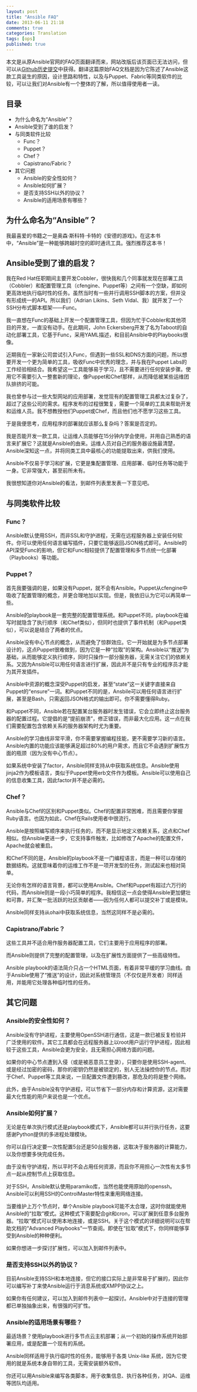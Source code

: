 ```yaml
---
layout: post
title: "Ansible FAQ"
date: 2013-06-11 21:18
comments: true
categories: Translation
tags: [ops]
published: true
---
```


本文是从原Ansible官网的FAQ页面翻译而来，网站改版后该页面已无法访问，但可以从[Github历史提交](https://github.com/ansible/ansible.github.com/blob/4a2bf7f60a020f0d0a7b042056fc3dd8716588f2/faq.html)中获得。翻译这篇原始FAQ文档是因为它陈述了Ansible这款工具诞生的原因，设计思路和特性，以及与Puppet、Fabric等同类软件的比较，可以让我们对Ansible有一个整体的了解，所以值得使用者一读。

## 目录

* 为什么命名为“Ansible”？
* Ansible受到了谁的启发？
* 与同类软件比较
    * Func？
    * Puppet？
    * Chef？
    * Capistrano/Fabric？
* 其它问题
    * Ansible的安全性如何？
    * Ansible如何扩展？
    * 是否支持SSH以外的协议？
    * Ansible的适用场景有哪些？

## 为什么命名为“Ansible”？

我最喜爱的书籍之一是奥森·斯科特·卡特的《安德的游戏》。在这本书中，“Ansible”是一种能够跨越时空的即时通讯工具。强烈推荐这本书！

<!-- more -->

## Ansible受到了谁的启发？

我在Red Hat任职期间主要开发Cobbler，很快我和几个同事就发现在部署工具（Cobbler）和配置管理工具（cfengine、Puppet等）之间有一个空缺，即如何更高效地执行临时性的任务。虽然当时有一些并行调用SSH脚本的方案，但并没有形成统一的API。所以我们（Adrian Likins、Seth Vidal、我）就开发了一个SSH分布式脚本框架——Func。

我一直想在Func的基础上开发一个配置管理工具，但因为忙于Cobbler和其他项目的开发，一直没有动手。在此期间，John Eckersberg开发了名为Taboot的自动化部署工具，它基于Func，采用YAML描述，和目前Ansible中的Playbooks很像。

近期我在一家新公司尝试引入Func，但遇到一些SSL和DNS方面的问题，所以想要开发一个更为简单的工具，吸收Func中优秀的理念，并与我在Puppet Labs的工作经验相结合。我希望这一工具能够易于学习，且不需要进行任何安装步骤。使用它不需要引入一整套新的理论，像Puppet和Chef那样，从而降低被某些运维团队排挤的可能。

我也曾参与过一些大型网站的应用部署，发觉现有的配置管理工具都太过复杂了，超过了这些公司的需求。程序发布的过程很繁复，需要一个简单的工具来帮助开发和运维人员。我不想教授他们Puppet或Chef，而且他们也不愿学习这些工具。

于是我便思考，应用程序的部署就应该那么复杂吗？答案是否定的。

我是否能开发一款工具，让运维人员能够在15分钟内学会使用，并用自己熟悉的语言来扩展它？这就是Ansible的由来。运维人员对自己的服务器设施最清楚，Ansible深知这一点，并将同类工具中最核心的功能提取出来，供我们使用。

Ansible不仅易于学习和扩展，它更是集配置管理、应用部署、临时任务等功能于一身。它非常强大，甚至前所未有。

我很想知道你对Ansible的看法，到邮件列表里发表一下意见吧。

## 与同类软件比较

### Func？

Ansible默认使用SSH，而非SSL和守护进程，无需在远程服务器上安装任何软件。你可以使用任何语言编写插件，只要它能够返回JSON格式即可。Ansible的API深受Func的影响，但它和Func相较提供了配置管理和多节点统一化部署（Playbooks）等功能。

### Puppet？

首先我要强调的是，如果没有Puppet，就不会有Ansible。Puppet从cfengine中吸收了配置管理的概念，并更合理地加以实现。但是，我依旧认为它可以再简单一些。

Ansible的playbook是一套完整的配置管理系统。和Puppet不同，playbook在编写时就隐含了执行顺序（和Chef类似），但同时也提供了事件机制（和Puppet类似），可以说是结合了两者的优点。

Ansible没有中心节点的概念，从而避免了惊群效应。它一开始就是为多节点部署设计的，这点Puppet很难做到，因为它是一种“拉取”的架构。Ansible以“推送”为基础，从而能够定义执行顺序，同时只操作一部分服务器，无需关注它们的依赖关系。又因为Ansible可以用任何语言进行扩展，因此并不是只有专业的程序员才能为其开发插件。

Ansible中资源的概念深受Puppet的启发，甚至“state”这一关键字直接来自Puppet的“ensure”一词。和Puppet不同的是，Ansbile可以用任何语言进行扩展，甚至是Bash，只需返回JSON格式的输出即可。你不需要懂得Ruby。

和Puppet不同，Ansible若在配置某台服务器时发生错误，它会立即终止这台服务器的配置过程。它提倡的是“提前崩溃”，修正错误，而非最大化应用。这一点在我们需要配置包含依赖关系的服务器架构时尤为重要。

Ansible的学习曲线非常平滑，你不需要掌握编程技能，更不需要学习新的语言。Ansible内置的功能应该能够满足超过80%的用户需求，而且它不会遇到扩展性方面的瓶颈（因为没有中心节点）。

如果系统中安装了factor，Ansible同样支持从中获取系统信息。Ansible使用jinja2作为模板语言，类似于Puppet使用erb文件作为模板。Ansible可以使用自己的信息收集工具，因此factor并不是必需的。

### Chef？

Ansible与Chef的区别和Puppet类似。Chef的配置非常困难，而且需要你掌握Ruby语言。也因为如此，Chef在Rails使用者中很流行。

Ansible是按照编写顺序来执行任务的，而不是显示地定义依赖关系，这点和Chef相似。但Ansible更进一步，它支持事件触发，比如修改了Apache的配置文件，Apache就会被重启。

和Chef不同的是，Ansible的playbook不是一门编程语言，而是一种可以存储的数据结构。这就意味着你的运维工作不是一项开发型的任务，测试起来也相对简单。

无论你有怎样的语言背景，都可以使用Ansible。Chef和Puppet有超过六万行的代码，而Ansible则是一段小巧简单的程序。我相信这一点会使得Ansible更加健壮和可靠，并汇聚一批活跃的社区贡献者——因为任何人都可以提交补丁或是模块。

Ansible同样支持从ohai中获取系统信息，当然这同样不是必需的。

### Capistrano/Fabric？

这些工具并不适合用作服务器配置工具，它们主要用于应用程序的部署。

而Ansible则提供了完整的配置管理，以及在扩展性方面提供了一些高级特性。

Ansible playbook的语法简介只占一个HTML页面，有着非常平缓的学习曲线。由于Ansible使用了“推送”的设计，因此对系统管理员（不仅仅是开发者）同样适用，并能用它处理各种临时性的任务。

## 其它问题

### Ansible的安全性如何？

Ansible没有守护进程，主要使用OpenSSH进行通信，这是一款已被反复检验并广泛使用的软件。其它工具都会在远程服务器上以root用户运行守护进程，因此相较于这些工具，Ansible会更为安全，且无需担心网络方面的问题。

如果你的中心节点遭到入侵（或是被恶意员工登录），只要你是使用SSH-agent、或是经过加密的密码，那你的密钥仍然是被锁定的，别人无法操控你的节点。而对于Chef、Puppet等工具来说，一旦配置文件遭到篡改，那危及的将是整个网络。

此外，由于Ansible没有守护进程，可以节省下一部分内存和计算资源，这对需要最大化性能的用户来说也是一个优点。

### Ansible如何扩展？

无论是在单次执行模式还是playbook模式下，Ansible都可以并行执行任务，这要感谢Python提供的多进程处理模块。

你可以自行决定要一次性配置5台还是50台服务器，这取决于服务器的计算能力，以及你想要多快完成任务。

由于没有守护进程，所以平时不会占用任何资源，而且你不用担心一次性有太多节点一起从控制节点上获取信息。

对于SSH，Ansible默认使用paramiko库，当然也能使用原始的openssh。Ansible可以利用SSH的ControlMaster特性来重用网络连接。

当要维护上万个节点时，单个Ansible playbook可能不太合理，这时你就能使用Ansible的“拉取”模式。这种模式下需要配合git和cron，可以扩展到任意多台服务器。“拉取”模式可以使用本地连接，或是SSH。关于这个模式的详细说明可以在帮助文档的“Advanced Playbooks”一节查阅。即使在“拉取”模式下，你同样能够享受到Ansible的种种便利。

如果你想进一步探讨扩展性，可以加入到邮件列表中。

### 是否支持SSH以外的协议？

目前Ansible支持SSH和本地连接，但它的接口实际上是非常易于扩展的，因此你可以编写补丁来使Ansible运行于消息系统或XMPP协议之上。

如果你有任何建议，可以加入到邮件列表中一起探讨。Ansible中对于连接的管理都已单独抽象出来，有很强的可扩性。

### Ansible的适用场景有哪些？

最适场景？使用playbook进行多节点云主机部署；从一个初始的操作系统开始部署应用，或是配置一个现有的系统。

Ansible同样适用于执行临时性的任务，能够用于各类 Unix-like 系统，因为它使用的就是系统本身自带的工具，无需安装额外软件。

你还可以用Ansible来编写各类脚本，用于收集信息、执行各种任务，对QA、运维等团队均适用。
